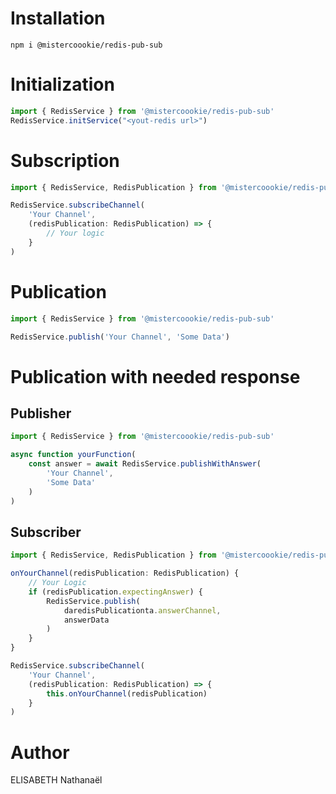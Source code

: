 # Installation
```
npm i @mistercoookie/redis-pub-sub
```

# Initialization

```ts
import { RedisService } from '@mistercoookie/redis-pub-sub'
RedisService.initService("<yout-redis url>")
```

# Subscription

```ts
import { RedisService, RedisPublication } from '@mistercoookie/redis-pub-sub'

RedisService.subscribeChannel(
    'Your Channel',
    (redisPublication: RedisPublication) => {
        // Your logic
    }
)
```

# Publication

```ts
import { RedisService } from '@mistercoookie/redis-pub-sub'

RedisService.publish('Your Channel', 'Some Data')
```

# Publication with needed response

## Publisher

```ts
import { RedisService } from '@mistercoookie/redis-pub-sub'

async function yourFunction(
    const answer = await RedisService.publishWithAnswer(
        'Your Channel',
        'Some Data'
    )
)
```

## Subscriber
```ts
import { RedisService, RedisPublication } from '@mistercoookie/redis-pub-sub'

onYourChannel(redisPublication: RedisPublication) {
    // Your Logic
    if (redisPublication.expectingAnswer) {
        RedisService.publish(
            daredisPublicationta.answerChannel,
            answerData
        )
    }
}

RedisService.subscribeChannel(
    'Your Channel',
    (redisPublication: RedisPublication) => {
        this.onYourChannel(redisPublication)
    }
)
```

# Author
ELISABETH Nathanaël